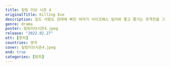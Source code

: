 ```yaml
---
title: 킬링 이브 시즌 4
originalTitle: Killing Eve
description: 일도 사랑도 권태에 빠진 여자가 사이코패스 킬러와 쫓고 쫓기는 추격전을 그린 드라마. 범죄 심리에 병적인 흥미를 가진 영국 정보국 요원 이브, 청부 살인에 희열을 느끼며 살아가는 사이코패스 킬러 빌라넬. 알 수 없는 집착에 사로잡혀 서로를 쫓기 시작한다.
genre: drama
poster: 킬링이브시즌4.jpeg
release: "2022.02.27"
ott: [왓챠]
countries: 영국
cover: 킬링이브시즌4.jpeg
end: true
categories: [범죄]
---
```

